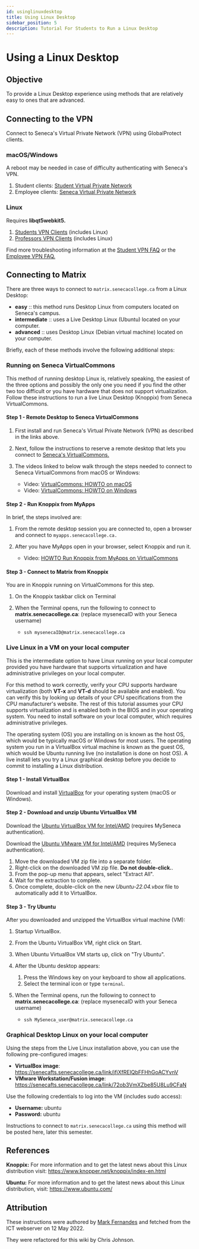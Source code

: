 ```yaml
---
id: usinglinuxdesktop
title: Using Linux Desktop
sidebar_position: 5
description: Tutorial For Students to Run a Linux Desktop
---
```


# Using a Linux Desktop

## Objective

To provide a Linux Desktop experience using methods that are relatively easy to ones that are advanced.

## Connecting to the VPN

Connect to Seneca's Virtual Private Network (VPN) using GlobalProtect clients.

### macOS/Windows

A reboot may be needed in case of difficulty authenticating with Seneca's VPN.

  1. Student clients: [Student Virtual Private Network](https://students.senecacollege.ca/spaces/186/it-services/wiki/view/1024/vpn)
  2. Employee clients: [Seneca Virtual Private Network](https://employees.senecacollege.ca/spaces/77/it-services/wiki/view/3723/employee-vpn)

### Linux

Requires **libqt5webkit5.**

  1. [Students VPN Clients](https://students.senecacollege.ca/spaces/186/it-services/wiki/view/1027/vpn-clients) (includes Linux)
  2. [Professors VPN Clients](https://employees.senecacollege.ca/spaces/77/it-services/wiki/view/7296/vpn-clients) (includes Linux)

Find more troubleshooting information at the [Student VPN FAQ](https://students.senecacollege.ca/spaces/186/it-services/forums/1166/vpn-frequently-asked-questions) or the [Employee VPN FAQ.](https://employees.senecacollege.ca/spaces/77/it-services/forums/1961/vpn-frequently-asked-questions)

## Connecting to Matrix

There are three ways to connect to `matrix.senecacollege.ca` from a Linux Desktop:

  - **easy** :: this method runs Desktop Linux from computers located on Seneca's campus.
  - **intermediate** :: uses a Live Desktop Linux (Ubuntu) located on your computer.
  - **advanced** :: uses Desktop Linux (Debian virtual machine) located on your computer.

Briefly, each of these methods involve the following additional steps:

### Running on Seneca VirtualCommons

This method of running desktop Linux is, relatively speaking, the easiest of the three options and possibly the only one you need if you find the other two too difficult or you have hardware that does not support virtualization. Follow these instructions to run a live Linux Desktop (Knoppix) from Seneca VirtualCommons.

#### Step 1 - Remote Desktop to Seneca VirtualCommons

  1. First install and run Seneca's Virtual Private Network (VPN) as described in the links above.
  2. Next, follow the instructions to reserve a remote desktop that lets you connect to [Seneca's VirtualCommons.](https://students.senecacollege.ca/spaces/186/it-services/wiki/view/1023/virtual-commons)
  3. The videos linked to below walk through the steps needed to connect to Seneca VirtualCommons from macOS or Windows:

      - Video: [VirtualCommons: HOWTO on macOS](https://youtu.be/m19gVTZYtC4)
      - Video: [VirtualCommons: HOWTO on Windows](https://youtu.be/Nj455y-3G7s)

#### Step 2 - Run Knoppix from MyApps

In brief, the steps involved are:

  1. From the remote desktop session you are connected to, open a browser and connect to `myapps.senecacollege.ca.`
  2. After you have MyApps open in your browser, select Knoppix and run it.
  
      - Video: [HOWTO Run Knoppix from MyApps on VirtualCommons](https://web.microsoftstream.com/video/a6021189-be6e-4918-b279-be87d8f777ae)

#### Step 3 - Connect to Matrix from Knoppix

You are in Knoppix running on VirtualCommons for this step.

  1. On the Knoppix taskbar click on Terminal
  2. When the Terminal opens, run the following to connect to **matrix.senecacollege.ca**: (replace mysenecaID with your Seneca username)
  
      - `ssh mysenecaID@matrix.senecacollege.ca`

### Live Linux in a VM on your local computer

This is the intermediate option to have Linux running on your local computer provided you have hardware that supports virtualization and have administrative privileges on your local computer.

For this method to work correctly, verify your CPU supports hardware virtualization (both **VT-x** and **VT-d** should be available and enabled). You can verify this by looking up details of your CPU specifications from the CPU manufacturer's website. The rest of this tutorial assumes your CPU supports virtualization and is enabled both in the BIOS and in your operating system. You need to install software on your local computer, which requires administrative privileges.

The operating system (OS) you are installing on is known as the host OS, which would be typically macOS or Windows for most users. The operating system you run in a VirtualBox virtual machine is known as the guest OS, which would be Ubuntu running live (no installation is done on host OS). A live install lets you try a Linux graphical desktop before you decide to commit to installing a Linux distribution.

#### Step 1 - Install VirtualBox

Download and install [VirtualBox](https://www.virtualbox.org/wiki/Downloads) for your operating system (macOS or Windows).

#### Step 2 - Download and unzip Ubuntu VirtualBox VM

Download the [Ubuntu VirtualBox VM for Intel/AMD](https://senecafts.senecacollege.ca/link/to4Ztj33rphUlHFGsgGETf) (requires MySeneca authentication).

Download the [Ubuntu VMware VM for Intel/AMD](https://senecafts.senecacollege.ca/link/exmCHYEOdASPqZu8SpXDxf) (requires MySeneca authentication).

  1. Move the downloaded VM zip file into a separate folder.
  2. Right-click on the downloaded VM zip file. **Do not double-click.**. 
  3. From the pop-up menu that appears, select "Extract All".
  4. Wait for the extraction to complete.
  5. Once complete, double-click on the new _Ubuntu-22.04.vbox_ file to automatically add it to VirtualBox.

#### Step 3 - Try Ubuntu

After you downloaded and unzipped the VirtualBox virtual machine (VM):

  1. Startup VirtualBox.
  2. From the Ubuntu VirtualBox VM, right click on Start.
  3. When Ubuntu VirtualBox VM starts up, click on "Try Ubuntu".
  4. After the Ubuntu desktop appears:
    
      1. Press the Windows key on your keyboard to show all applications.
      2. Select the terminal icon or type `terminal`.

  5. When the Terminal opens, run the following to connect to **matrix.senecacollege.ca**: (replace mysenecaID with your Seneca username)

      - `ssh MySeneca_user@matrix.senecacollege.ca`

### Graphical Desktop Linux on your local computer

Using the steps from the Live Linux installation above, you can use the following pre-configured images:

  - **VirtualBox image**: https://senecafts.senecacollege.ca/link/jfiXfRElQbFFHhGoACYvnV
  - **VMware Workstation/Fusion image**: https://senecafts.senecacollege.ca/link/72ob3VmXZbe85U8Lu9CFaN

Use the following credentials to log into the VM (includes sudo access):

  - **Username:** ubuntu
  - **Password:** ubuntu

Instructions to connect to `matrix.senecacollege.ca` using this method will be posted here, later this semester.

## References

**Knoppix:** For more information and to get the latest news about this Linux distribution visit: https://www.knopper.net/knoppix/index-en.html

**Ubuntu:** For more information and to get the latest news about this Linux distribution, visit: https://www.ubuntu.com/

## Attribution

These instructions were authored by [Mark Fernandes](mark.fernandes@senecacollege.ca) and fetched from the ICT webserver on 12 May 2022.

They were refactored for this wiki by Chris Johnson.
